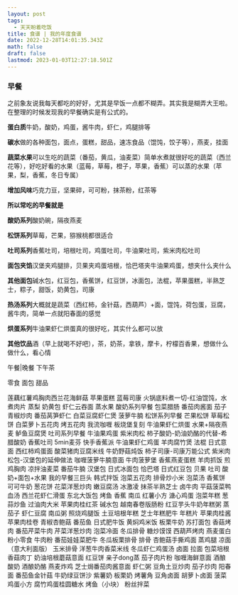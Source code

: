 ```yaml
---
layout: post
tags:
  - 天天盼着吃饭
title: 食谱 | 我的年度食谱
date: 2022-12-28T14:01:35.343Z
math: false
draft: false
lastmod: 2023-01-03T12:27:18.501Z
---
```

### 早餐

之前象友说我每天都吃的好好，尤其是早饭一点都不糊弄。其实我是糊弄大王啦。在整理的时候发现我的早餐确实是有公式的。

**蛋白质**牛奶，酸奶，鸡蛋，酱牛肉，虾仁，鸡腿排等

**碳水**做的各种面包，面点，蛋糕，甜品，速冻食品（馄饨，饺子等），燕麦，挂面

**蔬菜水果**可以生吃的蔬菜（番茄，黄瓜，油麦菜）简单水煮就很好吃的蔬菜（西兰花等），好吃好看的水果（蓝莓，草莓，橙子，苹果，香蕉）可以蒸的水果（苹果，梨，香蕉，冬日专属）

**增加风味**巧克力豆，坚果碎，可可粉，抹茶粉，红茶等

**所以常吃的早餐就是**

**酸奶系列**酸奶碗，隔夜燕麦

**松饼系列**草莓，芒果，猕猴桃都很适合

**吐司系列**香蕉吐司，培根吐司，鸡蛋吐司，牛油果吐司，紫米肉松吐司

**面包夹馅**汉堡夹鸡腿排，贝果夹鸡蛋培根，恰巴塔夹牛油果鸡蛋，想夹什么夹什么

**其他面包**碱水包，红豆包，香蕉饼，红豆饼，冰面包，法棍，苹果蛋糕，半熟芝士，粽子，甜饭，奶黄包，司康

**热汤系列**大概就是蔬菜（西红柿，金针菇，西葫芦）+面，馄饨，荷包蛋，豆腐，酱牛肉，简单一点就阳春面的感觉

**烘蛋系列**牛油果虾仁烘蛋真的很好吃，其实什么都可以放

**其他饮品**酒（早上就喝不好吧），茶，奶茶，拿铁，摩卡，柠檬百香果，想做什么做什么，看心情

午餐|晚餐
下午茶


零食
面包
甜品

莲藕红薯鸡胸肉西兰花海鲜菇
苹果蛋糕
蓝莓司康
火锅底料煮一切-红油馄饨，水煮肉片
蒸梨
奶黄包
虾仁云吞面
蒸水果
酸奶系列早餐
包菜腊肠
番茄肉酱面 
茄子青椒炒肉
番茄莴笋虾仁
白菜豆腐虾仁煲
菠萝牛腩
松饼系列早餐
芒果松饼
草莓松饼
白菜萝卜五花肉
烤五花肉
我流咖喱
板烧堡复刻
牛油果虾仁烘蛋
水果+隔夜燕麦
鲈鱼豆腐煲
吐司系列早餐 牛油果鸡蛋
紫米肉松
柿子酸奶-奶油奶酪的代替-希腊酸奶
香蕉吐司
5min麦芬
快手香蕉派
牛油果虾仁鸡蛋
羊肉腐竹煲
法棍
日式意面
西红柿鸡蛋面
酸菜猪肉豆腐米线
牛奶野菇炖饭
柿子司康-司康万能公式
紫米肉松包-汉堡包的延伸做法
咖喱菠萝牛腩意面
牛肉菠萝堡
香蕉燕麦蛋糕
羊肉抓饭
煎鸡胸肉
凉拌油麦菜
番茄牛腩
汉堡包
日式冰面包
恰巴塔
日式红豆包
贝果
吐司
酸奶+面包+水果 我的早餐三巨头
韩式拌饭
泡菜五花肉
排骨炒小米
泡菜汤
香蕉饼
可可牛奶
葱花饼
花菜洋葱炒肉
嫩豆腐汤
冰激凌
抹茶半熟芝士
卤牛肉
平菇菠菜鸭血汤
西兰花虾仁滑蛋
东北大饭包
烤鱼
香蕉 南瓜 红薯小方
溏心鸡蛋
泡菜年糕
葱蒜炒鱼
过油肉大米
苹果肉桂红茶
碱水包
越南春卷版肠粉
红豆芋头牛奶年糕粥
蒸茄子
虾仁豆腐
南瓜粥
照烧鸡腿饭
土豆培根年糕
芝士年糕肥牛
年糕片
苹果肉桂酱
苹果肉桂卷
青椒杏鲍菇
番茄鱼
日式肥牛饭
黄焖鸡米饭
板栗牛奶
苏打面包
香菇烤肉
番茄芹菜牛肉
芹菜洋葱炒肉
泡菜冷面
冬瓜排骨
糖炒馍馍
西葫芦烤肉
燕麦蛋白粉小零食
牛肉粉
番茄娃娃菜肥牛
冬瓜板栗排骨
排骨
杏鲍菇手撕鸡面
蒸鸡腿
凉面（意大利面版）
玉米排骨
洋葱牛肉香菜米线
冬瓜虾仁鸡蛋汤
卤面
拉面
包菜培根
香菇肉丁
奶油培根蘑菇意面
红豆饼
亲子dong蒸
茄子肉片粉
咖喱海鲜意面
酒酿酸奶 酒酿奶酪
燕麦炸鸡
芝士焗番茄肉酱意面
虾仁粥
豆角土豆炒肉
茄子炒肉
阳春面
番茄鱼金针菇
牛奶绿豆饼沙
紫薯奶
板栗奶
烤薯角
豆角卤面
胡萝卜卤面
菠菜鸡蛋小方
腐竹鸡蛋桂圆糖水
烤鱼（小块）
粉丝拌菜
